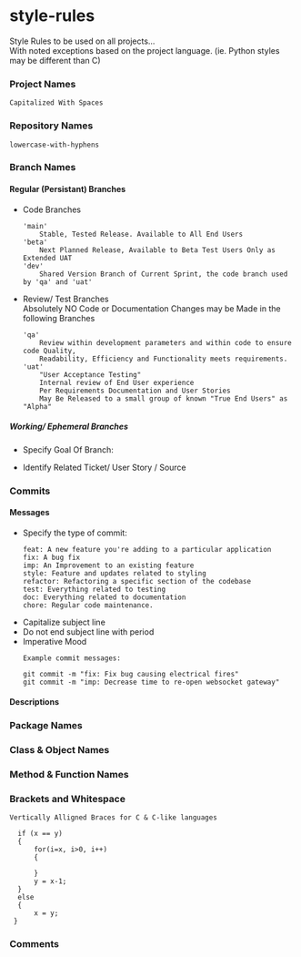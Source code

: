 # style-rules
Style Rules to be used on all projects...  
With noted exceptions based on the project language. (ie. Python styles may be different than C)


### Project Names

  `Capitalized With Spaces`

### Repository Names

  `lowercase-with-hyphens`
  
### Branch Names

#### Regular (Persistant) Branches
+ Code Branches
  ```
  'main'
      Stable, Tested Release. Available to All End Users
  'beta'
      Next Planned Release, Available to Beta Test Users Only as Extended UAT
  'dev'
      Shared Version Branch of Current Sprint, the code branch used by 'qa' and 'uat'
  ```
+ Review/ Test Branches  
Absolutely NO Code or Documentation Changes may be Made in the following Branches
  ```
  'qa'
      Review within development parameters and within code to ensure code Quality, 
      Readability, Efficiency and Functionality meets requirements.
  'uat'
      "User Acceptance Testing"
      Internal review of End User experience 
      Per Requirements Documentation and User Stories
      May Be Released to a small group of known "True End Users" as "Alpha"
  ```

##### Working/ Ephemeral Branches

+ Specify Goal Of Branch:

+ Identify Related Ticket/ User Story / Source

### Commits  

#### Messages


+ Specify the type of commit:
  ```
  feat: A new feature you're adding to a particular application
  fix: A bug fix
  imp: An Improvement to an existing feature
  style: Feature and updates related to styling
  refactor: Refactoring a specific section of the codebase
  test: Everything related to testing
  doc: Everything related to documentation
  chore: Regular code maintenance.
  ```
+ Capitalize subject line
+ Do not end subject line with period
+ Imperative Mood
  ```
  Example commit messages:

  git commit -m "fix: Fix bug causing electrical fires"
  git commit -m "imp: Decrease time to re-open websocket gateway"
  ```

#### Descriptions

### Package Names

### Class & Object Names

### Method & Function Names

### Brackets and Whitespace
```
Vertically Alligned Braces for C & C-like languages

  if (x == y)
  {
      for(i=x, i>0, i++)
      {
      
      }
      y = x-1;
  }
  else
  {
      x = y;
 }
```
### Comments
